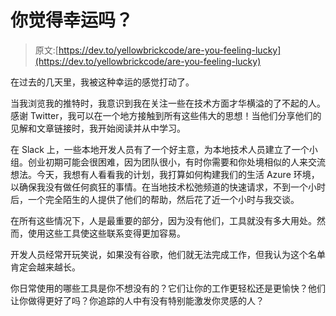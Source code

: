 # 你觉得幸运吗？

> 原文:[https://dev.to/yellowbrickcode/are-you-feeling-lucky](https://dev.to/yellowbrickcode/are-you-feeling-lucky)

在过去的几天里，我被这种幸运的感觉打动了。

当我浏览我的推特时，我意识到我在关注一些在技术方面才华横溢的了不起的人。感谢 Twitter，我可以在一个地方接触到所有这些伟大的思想！当他们分享他们的见解和文章链接时，我开始阅读并从中学习。

在 Slack 上，一些本地开发人员有了一个好主意，为本地技术人员建立了一个小组。创业初期可能会很困难，因为团队很小，有时你需要和你处境相似的人来交流想法。今天，我想有人看看我的计划，我打算如何构建我们的生活 Azure 环境，以确保我没有做任何疯狂的事情。在当地技术松弛频道的快速请求，不到一个小时后，一个完全陌生的人提供了他们的帮助，然后花了近一个小时与我交谈。

在所有这些情况下，人是最重要的部分，因为没有他们，工具就没有多大用处。然而，使用这些工具使这些联系变得更加容易。

开发人员经常开玩笑说，如果没有谷歌，他们就无法完成工作，但我认为这个名单肯定会越来越长。

你日常使用的哪些工具是你不想没有的？它们让你的工作更轻松还是更愉快？他们让你做得更好了吗？你追踪的人中有没有特别能激发你灵感的人？